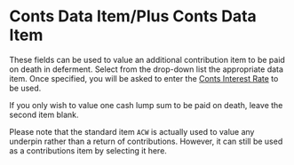 # Conts Data Item/Plus Conts Data Item

These fields can be used to value an additional contribution item to be
paid on death in deferment. Select from the drop-down list the
appropriate data item. Once specified, you will be asked to enter the
[Conts Interest Rate](deferreds_basis+idconts1.md) to be used.

If you only wish to value one cash lump sum to be paid on death, leave
the second item blank.

Please note that the standard item `ACW` is actually used to value any
underpin rather than a return of contributions. However, it can still be
used as a contributions item by selecting it here.
